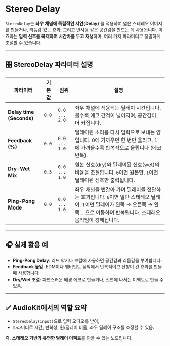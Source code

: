 # Stereo Delay

`StereoDelay`는 **좌우 채널에 독립적인 지연(Delay)** 을 적용하여 넓은 스테레오 이미지를 만들거나, 리듬감 있는 효과, 그리고 반사음 같은 공간감을 만드는 데 사용됩니다. 이 효과는 **입력 신호를 복제하여 시간차를 두고 재생**하며, 여러 가지 파라미터로 정밀하게 조절할 수 있습니다.

---

## 🎛️ StereoDelay 파라미터 설명

| 파라미터                     | 기본값   | 범위            | 설명                                                                                                            |
| ------------------------ | ----- | ------------- | ------------------------------------------------------------------------------------------------------------- |
| **Delay time (Seconds)** | `0.0` | `0.0 ... 2.0` | 좌우 채널에 적용되는 딜레이 시간입니다. 클수록 에코 간격이 넓어지며, 공간감이 더 커집니다.                                                          |
| **Feedback (%)**         | `0.0` | `0.0 ... 1.0` | 딜레이된 소리를 다시 입력으로 보내는 양입니다. 0에 가까우면 한 번만 울리고, 1에 가까울수록 반복적으로 울립니다 (에코 반복).                                     |
| **Dry-Wet Mix**          | `0.5` | `0.0 ... 1.0` | 원본 신호(dry)와 딜레이된 신호(wet)의 비율을 조절합니다. `0`이면 원본만, `1`이면 딜레이된 신호만 출력됩니다.                                         |
| **Ping-Pong Mode**       | `0.0` | `0.0 ... 1.0` | 좌우 채널을 번갈아 가며 딜레이를 전달하는 효과입니다. `0`이면 일반 스테레오 딜레이, `1`이면 딜레이가 왼쪽 → 오른쪽 → 왼쪽... 으로 이동하며 반복됩니다. 스테레오 움직임이 강해집니다. |

---

## 🎧 실제 활용 예

* **Ping-Pong Delay**: 리드 악기나 보컬에 사용하면 공간감과 리듬감을 부여합니다.
* **Feedback 높임**: EDM이나 앰비언트 음악에서 반복적이고 잔향이 긴 효과를 만들 때 사용합니다.
* **Dry/Wet 조절**: 자연스러운 배경 에코로 만들거나, 전면에 나서는 이펙트로 만들 수 있음.

---

## ✅ AudioKit에서의 역할 요약

* `StereoDelay(input)`으로 입력 오디오를 받아,
* 파라미터로 시간, 반복성, 원/딜레이 비율, 좌우 딜레이 구조를 조정할 수 있음.

즉, **스테레오 기반의 유연한 딜레이 이펙트**를 만들 수 있는 노드입니다.
